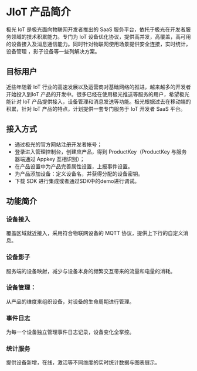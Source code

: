# JIoT 产品简介

极光 IoT 是极光面向物联网开发者推出的 SaaS 服务平台，依托于极光在开发者服务领域的技术积累能力。专门为 IoT 设备优化协议，提供高并发，高覆盖，高可用的设备接入及消息通信能力。同时针对物联网使用场景提供安全连接，实时统计，设备管理 ，影子设备等一些列解决方案。

## 目标用户

近些年随着 IoT 行业的高速发展以及运营商对基础网络的推进，越来越多的开发者开始投入到IoT 产品的开发中。很多已经在使用极光推送等服务的用户，希望极光能针对 IoT 产品提供接入，设备管理和消息发送等功能。极光根据过去在移动端的积累，针对 IoT 产品的特点，计划提供一套专门服务于 IoT 开发者 SaaS 平台。


## 接入方式

* 通过极光的官方网站注册开发者帐号；
* 登录进入管理控制台，创建应产品，得到 ProductKey（ProductKey 与服务器端通过 Appkey 互相识别）；
* 在产品设置中为产品完善属性设置，上报事件设置。
* 为产品添加设备：定义设备名，并获得分配的设备密钥。
* 下载 SDK 进行集成或者通过SDK中的demo进行调试。

## 功能简介
### 设备接入
覆盖区域就近接入，采用符合物联网设备的 MQTT 协议，提供上下行的自定义消息。
### 设备影子
服务端的设备映射，减少与设备本身的频繁交互带来的流量和电量的消耗。
### 设备管理：
从产品的维度来组织设备，对设备的生命周期进行管理。
### 事件日志
为每一个设备独立管理事件日志记录，设备变化全掌控。
### 统计服务
提供设备新增，在线，激活等不同维度的实时统计数据与图表展示。

